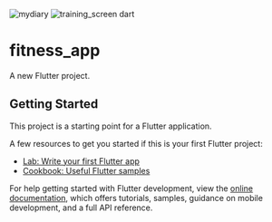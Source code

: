 ![mydiary](https://user-images.githubusercontent.com/108852458/196790034-49a432dd-8e19-4cf1-9038-5db058c3de09.jpg)
![training_screen dart](https://user-images.githubusercontent.com/108852458/196790063-11cca6df-83b0-4921-8b9c-c39b69efe977.jpg)





# fitness_app

A new Flutter project.

## Getting Started

This project is a starting point for a Flutter application.

A few resources to get you started if this is your first Flutter project:

- [Lab: Write your first Flutter app](https://docs.flutter.dev/get-started/codelab)
- [Cookbook: Useful Flutter samples](https://docs.flutter.dev/cookbook)

For help getting started with Flutter development, view the
[online documentation](https://docs.flutter.dev/), which offers tutorials,
samples, guidance on mobile development, and a full API reference.
